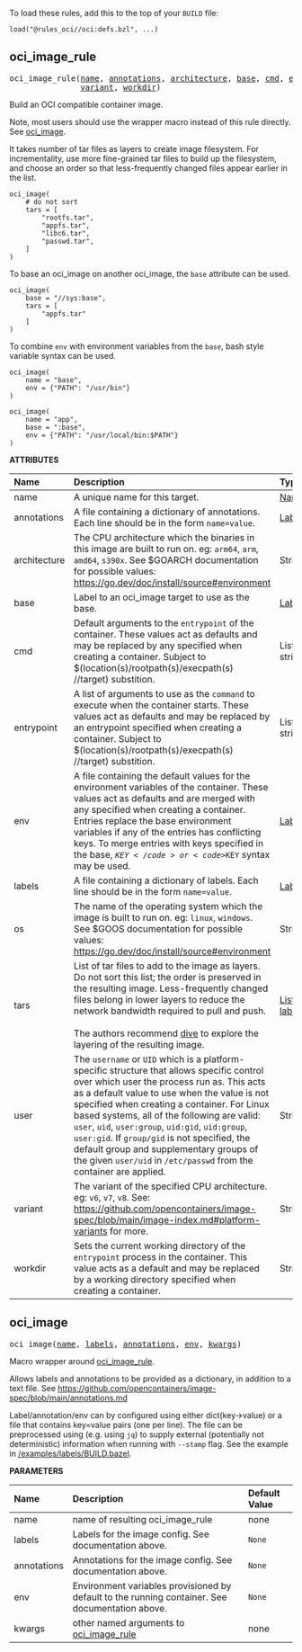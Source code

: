 <!-- Generated with Stardoc: http://skydoc.bazel.build -->


To load these rules, add this to the top of your `BUILD` file:

```starlark
load("@rules_oci//oci:defs.bzl", ...)
```


<a id="#oci_image_rule"></a>

## oci_image_rule

<pre>
oci_image_rule(<a href="#oci_image_rule-name">name</a>, <a href="#oci_image_rule-annotations">annotations</a>, <a href="#oci_image_rule-architecture">architecture</a>, <a href="#oci_image_rule-base">base</a>, <a href="#oci_image_rule-cmd">cmd</a>, <a href="#oci_image_rule-entrypoint">entrypoint</a>, <a href="#oci_image_rule-env">env</a>, <a href="#oci_image_rule-labels">labels</a>, <a href="#oci_image_rule-os">os</a>, <a href="#oci_image_rule-tars">tars</a>, <a href="#oci_image_rule-user">user</a>,
               <a href="#oci_image_rule-variant">variant</a>, <a href="#oci_image_rule-workdir">workdir</a>)
</pre>

Build an OCI compatible container image.

Note, most users should use the wrapper macro instead of this rule directly.
See [oci_image](#oci_image).

It takes number of tar files as layers to create image filesystem.
For incrementality, use more fine-grained tar files to build up the filesystem,
and choose an order so that less-frequently changed files appear earlier in the list.

```starlark
oci_image(
    # do not sort
    tars = [
        "rootfs.tar",
        "appfs.tar",
        "libc6.tar",
        "passwd.tar",
    ]
)
```

To base an oci_image on another oci_image, the `base` attribute can be used.

```starlark
oci_image(
    base = "//sys:base",
    tars = [
        "appfs.tar"
    ]
)
```

To combine `env` with environment variables from the `base`, bash style variable syntax can be used.

```starlark
oci_image(
    name = "base",
    env = {"PATH": "/usr/bin"}
)

oci_image(
    name = "app",
    base = ":base",
    env = {"PATH": "/usr/local/bin:$PATH"}
)
```


**ATTRIBUTES**


| Name  | Description | Type | Mandatory | Default |
| :------------- | :------------- | :------------- | :------------- | :------------- |
| <a id="oci_image_rule-name"></a>name |  A unique name for this target.   | <a href="https://bazel.build/docs/build-ref.html#name">Name</a> | required |  |
| <a id="oci_image_rule-annotations"></a>annotations |  A file containing a dictionary of annotations. Each line should be in the form <code>name=value</code>.   | <a href="https://bazel.build/docs/build-ref.html#labels">Label</a> | optional | None |
| <a id="oci_image_rule-architecture"></a>architecture |  The CPU architecture which the binaries in this image are built to run on. eg: <code>arm64</code>, <code>arm</code>, <code>amd64</code>, <code>s390x</code>. See $GOARCH documentation for possible values: https://go.dev/doc/install/source#environment   | String | optional | "" |
| <a id="oci_image_rule-base"></a>base |  Label to an oci_image target to use as the base.   | <a href="https://bazel.build/docs/build-ref.html#labels">Label</a> | optional | None |
| <a id="oci_image_rule-cmd"></a>cmd |  Default arguments to the <code>entrypoint</code> of the container. These values act as defaults and may be replaced by any specified when creating a container. Subject to $(location(s)/rootpath(s)/execpath(s) //target) substition.   | List of strings | optional | [] |
| <a id="oci_image_rule-entrypoint"></a>entrypoint |  A list of arguments to use as the <code>command</code> to execute when the container starts. These values act as defaults and may be replaced by an entrypoint specified when creating a container. Subject to $(location(s)/rootpath(s)/execpath(s) //target) substition.   | List of strings | optional | [] |
| <a id="oci_image_rule-env"></a>env |  A file containing the default values for the environment variables of the container. These values act as defaults and are merged with any specified when creating a container. Entries replace the base environment variables if any of the entries has conflicting keys. To merge entries with keys specified in the base, <code>${KEY}</code> or <code>$KEY</code> syntax may be used.   | <a href="https://bazel.build/docs/build-ref.html#labels">Label</a> | optional | None |
| <a id="oci_image_rule-labels"></a>labels |  A file containing a dictionary of labels. Each line should be in the form <code>name=value</code>.   | <a href="https://bazel.build/docs/build-ref.html#labels">Label</a> | optional | None |
| <a id="oci_image_rule-os"></a>os |  The name of the operating system which the image is built to run on. eg: <code>linux</code>, <code>windows</code>. See $GOOS documentation for possible values: https://go.dev/doc/install/source#environment   | String | optional | "" |
| <a id="oci_image_rule-tars"></a>tars |  List of tar files to add to the image as layers.         Do not sort this list; the order is preserved in the resulting image.         Less-frequently changed files belong in lower layers to reduce the network bandwidth required to pull and push.<br><br>        The authors recommend [dive](https://github.com/wagoodman/dive) to explore the layering of the resulting image.   | <a href="https://bazel.build/docs/build-ref.html#labels">List of labels</a> | optional | [] |
| <a id="oci_image_rule-user"></a>user |  The <code>username</code> or <code>UID</code> which is a platform-specific structure that allows specific control over which user the process run as. This acts as a default value to use when the value is not specified when creating a container. For Linux based systems, all of the following are valid: <code>user</code>, <code>uid</code>, <code>user:group</code>, <code>uid:gid</code>, <code>uid:group</code>, <code>user:gid</code>. If <code>group/gid</code> is not specified, the default group and supplementary groups of the given <code>user/uid</code> in <code>/etc/passwd</code> from the container are applied.   | String | optional | "" |
| <a id="oci_image_rule-variant"></a>variant |  The variant of the specified CPU architecture. eg: <code>v6</code>, <code>v7</code>, <code>v8</code>. See: https://github.com/opencontainers/image-spec/blob/main/image-index.md#platform-variants for more.   | String | optional | "" |
| <a id="oci_image_rule-workdir"></a>workdir |  Sets the current working directory of the <code>entrypoint</code> process in the container. This value acts as a default and may be replaced by a working directory specified when creating a container.   | String | optional | "" |


<a id="#oci_image"></a>

## oci_image

<pre>
oci_image(<a href="#oci_image-name">name</a>, <a href="#oci_image-labels">labels</a>, <a href="#oci_image-annotations">annotations</a>, <a href="#oci_image-env">env</a>, <a href="#oci_image-kwargs">kwargs</a>)
</pre>

Macro wrapper around [oci_image_rule](#oci_image_rule).

Allows labels and annotations to be provided as a dictionary, in addition to a text file.
See https://github.com/opencontainers/image-spec/blob/main/annotations.md

Label/annotation/env can by configured using either dict(key->value) or a file that contains key=value pairs
(one per line). The file can be preprocessed using (e.g. using `jq`) to supply external (potentially not
deterministic) information when running with `--stamp` flag.  See the example in
[/examples/labels/BUILD.bazel](https://github.com/bazel-contrib/rules_oci/blob/main/examples/labels/BUILD.bazel).


**PARAMETERS**


| Name  | Description | Default Value |
| :------------- | :------------- | :------------- |
| <a id="oci_image-name"></a>name |  name of resulting oci_image_rule   |  none |
| <a id="oci_image-labels"></a>labels |  Labels for the image config. See documentation above.   |  <code>None</code> |
| <a id="oci_image-annotations"></a>annotations |  Annotations for the image config. See documentation above.   |  <code>None</code> |
| <a id="oci_image-env"></a>env |  Environment variables provisioned by default to the running container. See documentation above.   |  <code>None</code> |
| <a id="oci_image-kwargs"></a>kwargs |  other named arguments to [oci_image_rule](#oci_image_rule)   |  none |


